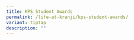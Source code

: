 ```yaml
---
title: KPS Student Awards
permalink: /life-at-kranji/kps-student-awards/
variant: tiptap
description: ""
---
```

